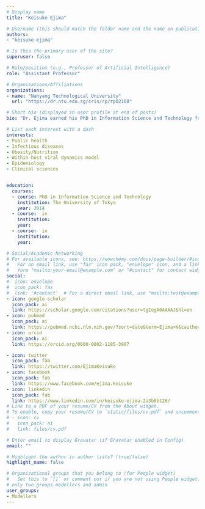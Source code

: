 ```yaml
---
# Display name
title: "Keisuke Ejima"

# Username (this should match the folder name and the name on publications)
authors:
- "keisuke-ejima"

# Is this the primary user of the site?
superuser: false

# Role/position (e.g., Professor of Artificial Intelligence)
role: "Assistant Professor"

# Organizations/Affiliations
organizations:
- name: "Nanyang Technological University"
  url: "https://dr.ntu.edu.sg/cris/rp/rp02108"

# Short bio (displayed in user profile at end of posts)
bio: "Dr. Ejima earned his PhD in Information Science and Technology from the University of Tokyo, Japan, and subsequently conducted postdoctoral training at the University of Alabama at Birmingham and Indiana University in the US. Currently serving as an Assistant Professor at LKCMedicine, NTU, his research revolves around mathematical and statistical modeling, with a specific emphasis on addressing public health inquiries related to infectious diseases, obesity, and nutrition. Notably, his recent work centers on developing within-host viral dynamics models and their application in epidemiology and clinical sciences."

# List each interest with a dash
interests: 
- Public health
- Infectious diseases
- Obesity/Nutrition
- Within-host viral dynamics model
- Epidemiology
- Clinical sciences


education:
  courses:
  - course: PhD in Information Science and Technology
    institution: The University of Tokyo
    year: 2014
  - course:  in 
    institution: 
    year: 
  - course:  in 
    institution: 
    year: 

# Social/Academic Networking
# For available icons, see: https://wowchemy.com/docs/page-builder/#icons
#   For an email link, use "fas" icon pack, "envelope" icon, and a link in the
#   form "mailto:your-email@example.com" or "#contact" for contact widget.
social:
#- icon: envelope
#  icon_pack: fas
#  link: '#contact'  # For a direct email link, use "mailto:test@example.org".
- icon: google-scholar
  icon_pack: ai
  link: https://scholar.google.com/citations?user=tgIegA0AAAAJ&hl=en
- icon: pubmed
  icon_pack: ai
  link: https://pubmed.ncbi.nlm.nih.gov/?sort=date&term=Ejima+K&cauthor_id=32099106
- icon: orcid
  icon_pack: ai
  link: https://orcid.org/0000-0002-1185-3987

- icon: twitter
  icon_pack: fab
  link: https://twitter.com/EjimaKeisuke
- icon: facebook
  icon_pack: fab
  link: https://www.facebook.com/ejima.keisuke
- icon: linkedin
  icon_pack: fab
  link: https://www.linkedin.com/in/keisuke-ejima-2a3b0b126/
# Link to a PDF of your resume/CV from the About widget.
# To enable, copy your resume/CV to `static/files/cv.pdf` and uncomment the lines below.
# - icon: cv
#   icon_pack: ai
#   link: files/cv.pdf

# Enter email to display Gravatar (if Gravatar enabled in Config)
email: ""

# Highlight the author in author lists? (true/false)
highlight_name: false

# Organizational groups that you belong to (for People widget)
#   Set this to `[]` or comment out if you are not using People widget.
# only two groups modellers and admin
user_groups:
- Modellers
---
```


